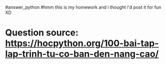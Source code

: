 #answer_python 
#hmm this is my homework and i thought i'd post it for fun XD
# Question source: https://hocpython.org/100-bai-tap-lap-trinh-tu-co-ban-den-nang-cao/

